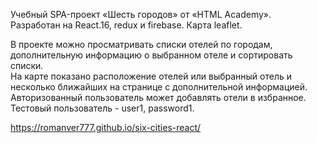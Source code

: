 Учебный SPA-проект «Шесть городов» от «HTML Academy».<br>
Разработан на React.16, redux и firebase. Карта leaflet.<br>

В проекте можно просматривать списки отелей по городам, дополнительную информацию о выбранном отеле и сортировать списки.<br>
На карте показано расположение отелей или выбранный отель и несколько ближайших на странице с дополнительной информацией.<br>
Авторизованный пользователь может добавлять отели в избранное.<br>
Тестовый пользователь - user1, password1.<br>

https://romanver777.github.io/six-cities-react/
